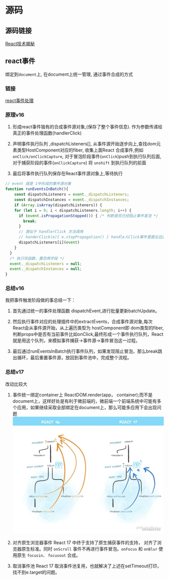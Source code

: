 # 源码

## 源码链接

[React技术揭秘](https://react.iamkasong.com/#%E7%AB%A0%E8%8A%82%E5%88%97%E8%A1%A8)


## react事件

绑定到`document`上, 在document上统一管理,
通过事件合成的方式

### 链接

[react事件处理](https://juejin.cn/post/6955636911214067720)

### 原理v16

1. 形成react事件独有的合成事件源对象,(保存了整个事件信息). 作为参数传递给真正的事件处理函数(handlerClick)

2. 声明事件执行队列 ,dispatchListeners[], 从事件源开始逐步向上,查找dom元素类型HostComponent对应的fiber, 收集上面React
合成事件,例如 `onClick/onClickCapture`, 对于冒泡阶段事件(`onClick`)push到执行队列后面,对于捕获阶段的事件(`onClickCapture`)
将 `unshift` 到执行队列的前面

3. 最后将事件执行队列保存在React事件源对象上,等待执行

```js
// event 就是 1中形成的事件源对象
function runEventsInBatch(){
    const dispatchListeners = event._dispatchListeners;
    const dispatchInstances = event._dispatchInstances;
    if (Array.isArray(dispatchListeners)) {
    for (let i = 0; i < dispatchListeners.length; i++) {
      if (event.isPropagationStopped()) { /* 判断是否已经阻止事件冒泡 */
        break;
      }
      // 类似于 handlerClick 方法调用
      // handerClick(e){ e.stopPropagation() } handle人Click事件里面左边这样写能阻止冒泡事件
      dispatchListeners[i](event)
    }
  }
  /* 执行完函数，置空两字段 */
  event._dispatchListeners = null;
  event._dispatchInstances = null;
}
```

### 总结v16

我把事件触发阶段做的事总结一下：

1. 首先通过统一的事件处理函数 dispatchEvent,进行批量更新batchUpdate。

2. 然后执行事件对应的处理插件中的extractEvents，合成事件源对象,每次React会从事件源开始，从上遍历类型为 hostComponent即 dom类型的fiber,判断props中是否有当前事件比如onClick,最终形成一个事件执行队列，React就是用这个队列，来模拟事件捕获->事件源->事件冒泡这一过程。

3. 最后通过runEventsInBatch执行事件队列，如果发现阻止冒泡，那么break跳出循环，最后重置事件源，放回到事件池中，完成整个流程。

### 总结v17

改动比较大

1. 事件统一绑定container上
ReactDOM.render(app， container);而不是document上，这样好处是有利于微前端的，微前端一个前端系统中可能有多个应用，如果继续采取全部绑定在document上，那么可能多应用下会出现问题
![事件处理](./%E4%BA%8B%E4%BB%B6%E5%A4%84%E7%90%86.webp)

2. 对齐原生浏览器事件
React 17 中终于支持了原生捕获事件的支持， 对齐了浏览器原生标准。同时 `onScroll` 事件不再进行事件冒泡。`onFocus` 和 `onBlur` 使用原生 `focusin，` `focusout` 合成。

3. 取消事件池
React 17 取消事件池复用，也就解决了上述在setTimeout打印，找不到e.target的问题。
